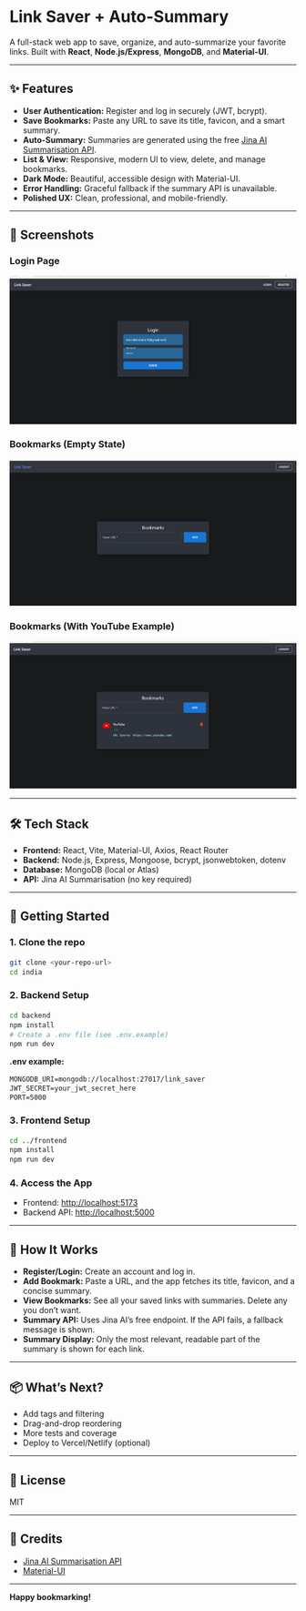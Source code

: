 # Link Saver + Auto-Summary

A full-stack web app to save, organize, and auto-summarize your favorite links. Built with **React**, **Node.js/Express**, **MongoDB**, and **Material-UI**.

---

## ✨ Features

- **User Authentication:** Register and log in securely (JWT, bcrypt).
- **Save Bookmarks:** Paste any URL to save its title, favicon, and a smart summary.
- **Auto-Summary:** Summaries are generated using the free [Jina AI Summarisation API](https://r.jina.ai/).
- **List & View:** Responsive, modern UI to view, delete, and manage bookmarks.
- **Dark Mode:** Beautiful, accessible design with Material-UI.
- **Error Handling:** Graceful fallback if the summary API is unavailable.
- **Polished UX:** Clean, professional, and mobile-friendly.

---

## 📸 Screenshots

### Login Page
![Login Page](./screenshots/login.png)

### Bookmarks (Empty State)
![Empty Bookmarks](./screenshots/empty-bookmarks.png)

### Bookmarks (With YouTube Example)
![Bookmarks with YouTube](./screenshots/bookmarks-youtube.png)

---

## 🛠️ Tech Stack

- **Frontend:** React, Vite, Material-UI, Axios, React Router
- **Backend:** Node.js, Express, Mongoose, bcrypt, jsonwebtoken, dotenv
- **Database:** MongoDB (local or Atlas)
- **API:** Jina AI Summarisation (no key required)

---

## 🚀 Getting Started

### 1. Clone the repo
```sh
git clone <your-repo-url>
cd india
```

### 2. Backend Setup
```sh
cd backend
npm install
# Create a .env file (see .env.example)
npm run dev
```
**.env example:**
```
MONGODB_URI=mongodb://localhost:27017/link_saver
JWT_SECRET=your_jwt_secret_here
PORT=5000
```

### 3. Frontend Setup
```sh
cd ../frontend
npm install
npm run dev
```

### 4. Access the App
- Frontend: [http://localhost:5173](http://localhost:5173)
- Backend API: [http://localhost:5000](http://localhost:5000)

---

## 📝 How It Works

- **Register/Login:** Create an account and log in.
- **Add Bookmark:** Paste a URL, and the app fetches its title, favicon, and a concise summary.
- **View Bookmarks:** See all your saved links with summaries. Delete any you don’t want.
- **Summary API:** Uses Jina AI’s free endpoint. If the API fails, a fallback message is shown.
- **Summary Display:** Only the most relevant, readable part of the summary is shown for each link.

---

## 📦 What’s Next?

- Add tags and filtering
- Drag-and-drop reordering
- More tests and coverage
- Deploy to Vercel/Netlify (optional)

---

## 📄 License

MIT

---

## 🙏 Credits

- [Jina AI Summarisation API](https://r.jina.ai/)
- [Material-UI](https://mui.com/)

---

**Happy bookmarking!** 